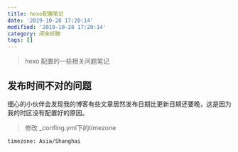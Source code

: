 ```yaml
---
title: hexo配置笔记
date: '2019-10-28 17:20:14'
modified: '2019-10-28 17:20:14'
category: 闲余折腾
tags: []
---
```


> hexo 配置的一些相关问题笔记

<!-- more -->
## 发布时间不对的问题
细心的小伙伴会发现我的博客有些文章居然发布日期比更新日期还要晚，这是因为我的时区没有配置好的原因。

>修改 _confing.yml下的timezone

`timezone: Asia/Shanghai`